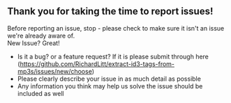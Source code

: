 ## Thank you for taking the time to report issues!
 Before reporting an issue, stop - please check to make sure it isn't an issue we're already aware of.    
 New Issue? Great!  
 * Is it a bug? or a feature request? If it is please submit through here (https://github.com/RichardLitt/extract-id3-tags-from-mp3s/issues/new/choose)
 * Please clearly describe your issue in as much detail as possible
 * Any information you think may help us solve the issue should be included as well
 
